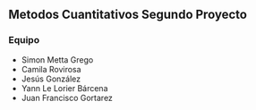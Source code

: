 ## Metodos Cuantitativos Segundo Proyecto

### Equipo

* Simon Metta Grego
* Camila Rovirosa
* Jesús González
* Yann Le Lorier Bárcena
* Juan Francisco Gortarez
